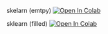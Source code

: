 skelarn (emtpy)
[![Open In Colab](https://colab.research.google.com/assets/colab-badge.svg)](https://colab.research.google.com/github/bharris12/URP_2021_Programming_Course/blob/main/lecture_7/7_sklearn_empty.ipynb)

sklearn (filled)
[![Open In Colab](https://colab.research.google.com/assets/colab-badge.svg)](https://colab.research.google.com/github/bharris12/URP_2021_Programming_Course/blob/main/lecture_7/7_sklearn_filled.ipynb)
